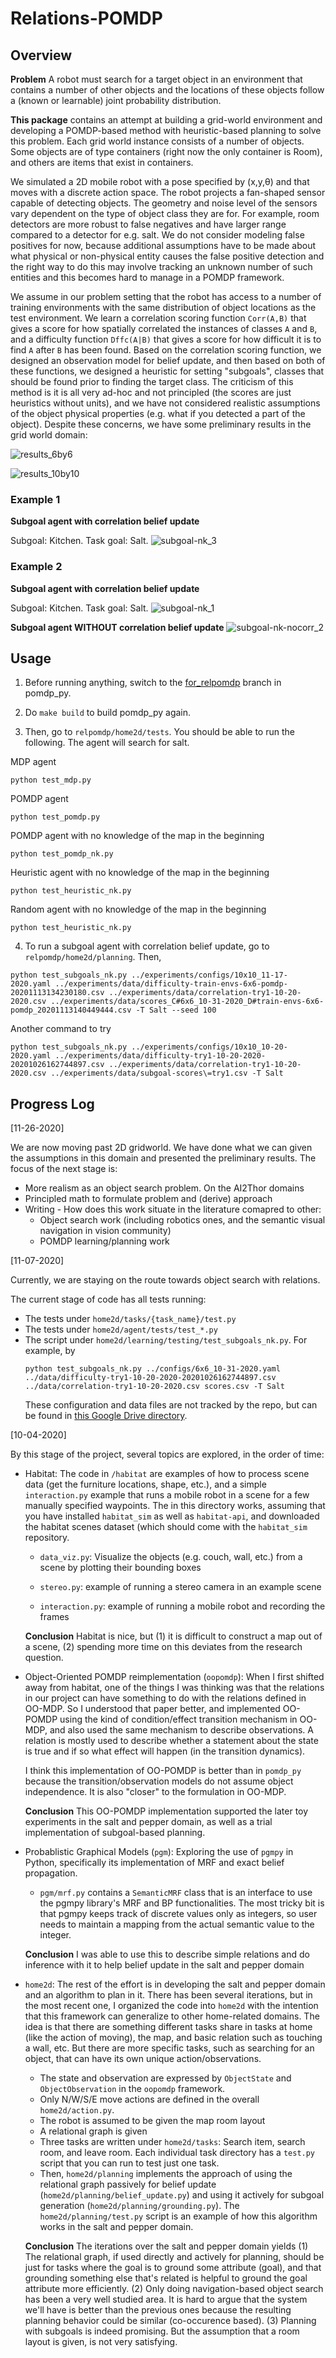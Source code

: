 # Relations-POMDP


## Overview

**Problem** A robot must search for a target object in an environment that contains a number of other objects and the locations of these objects follow a (known or learnable) joint probability distribution.

**This package** contains an attempt at building a grid-world environment and developing a POMDP-based method with heuristic-based planning to solve this problem. Each grid world instance consists of a number of objects. Some objects are of type containers (right now the only container is Room), and others are items that exist in containers.

We simulated a 2D mobile robot with a pose specified by (x,y,θ) and that moves with a discrete action space. The robot projects a fan-shaped sensor capable of detecting objects. The geometry and noise level of the sensors vary dependent on the type of object class they are for. For example, room detectors are more robust to false negatives and have larger range compared to a detector for e.g. salt. We do not consider modeling false positives for now, because additional assumptions have to be made about what physical or non-physical entity causes the false positive detection and the right way to do this may involve tracking an unknown number of such entities and this becomes hard to manage in a POMDP framework.

We assume in our problem setting that the robot has access to a number of training environments with the same distribution of object locations as the test environment. We learn a correlation scoring function `Corr(A,B)` that gives a score for how spatially correlated the instances of classes `A` and `B`, and a difficulty function `Dffc(A|B)` that gives a score for how difficult it is to find `A` after `B` has been found. Based on the correlation scoring function, we designed an observation model for belief update, and then based on both of these functions, we designed a heuristic for setting "subgoals", classes that should be found prior to finding the target class. The criticism of this method is it is all very ad-hoc and not principled (the scores are just heuristics without units), and we have not considered realistic assumptions of the object physical properties (e.g. what if you detected a part of the object). Despite these concerns, we have some preliminary results in the grid world domain:

![results_6by6](https://i.imgur.com/5Oxe4c8.png)

![results_10by10](https://i.imgur.com/pBHTXoa.png)


### Example 1
**Subgoal agent with correlation belief update**

Subgoal: Kitchen.
Task goal: Salt.
![subgoal-nk_3](https://i.imgur.com/9y5c0Kk.gif)

### Example 2
**Subgoal agent with correlation belief update**

Subgoal: Kitchen.
Task goal: Salt.
![subgoal-nk_1](https://i.imgur.com/IEuhJQj.gif)


**Subgoal agent WITHOUT correlation belief update**
![subgoal-nk-nocorr_2](https://i.imgur.com/A1JUTva.gif)

## Usage

1. Before running anything, switch to the [for_relpomdp](https://github.com/zkytony/pomdp-py/tree/for_relpomdp) branch in pomdp_py.

2. Do `make build` to build pomdp_py again.

3. Then, go to `relpomdp/home2d/tests`. You should be able to run the following. The agent will search for salt.

MDP agent
```
python test_mdp.py
```
POMDP agent
```
python test_pomdp.py
```
POMDP agent with no knowledge of the map in the beginning
```
python test_pomdp_nk.py
```
Heuristic agent with no knowledge of the map in the beginning
```
python test_heuristic_nk.py
```

Random agent with no knowledge of the map in the beginning
```
python test_heuristic_nk.py
```

4. To run a subgoal agent with correlation belief update, go to `relpomdp/home2d/planning`. Then,
```
python test_subgoals_nk.py ../experiments/configs/10x10_11-17-2020.yaml ../experiments/data/difficulty-train-envs-6x6-pomdp-20201113134230180.csv ../experiments/data/correlation-try1-10-20-2020.csv ../experiments/data/scores_C#6x6_10-31-2020_D#train-envs-6x6-pomdp_20201113140449444.csv -T Salt --seed 100
```
Another command to try
```
python test_subgoals_nk.py ../experiments/configs/10x10_10-20-2020.yaml ../experiments/data/difficulty-try1-10-20-2020-20201026162744897.csv ../experiments/data/correlation-try1-10-20-2020.csv ../experiments/data/subgoal-scores\=try1.csv -T Salt
```


## Progress Log

[11-26-2020]

We are now moving past 2D gridworld. We have done what we can given the assumptions in this domain and presented the preliminary results. The focus of the next stage is:

* More realism as an object search problem. On the AI2Thor domains
* Principled math to formulate problem and (derive) approach
* Writing - How does this work situate in the literature comapred to other:
   * Object search work (including robotics ones, and the semantic visual navigation in vision community)
   * POMDP learning/planning work

[11-07-2020]

Currently, we are staying on the route towards object search with relations.

The current stage of code has all tests running:

- The tests under `home2d/tasks/{task_name}/test.py`
- The tests under `home2d/agent/tests/test_*.py`
- The script under `home2d/learning/testing/test_subgoals_nk.py`. For example, by
  ```
  python test_subgoals_nk.py ../configs/6x6_10-31-2020.yaml ../data/difficulty-try1-10-20-2020-20201026162744897.csv ../data/correlation-try1-10-20-2020.csv scores.csv -T Salt
  ```
  These configuration and data files are not tracked by the repo, but can be found in [this Google Drive directory](https://drive.google.com/drive/u/1/folders/1-xTE3QVCt8MVjARoYobW-cI9HbsXfdtU).


[10-04-2020]

By this stage of the project, several topics are explored,
in the order of time:

- Habitat: The code in `/habitat` are examples of how to process scene data (get
  the furniture locations, shape, etc.), and a simple `interaction.py` example that
  runs a mobile robot in a scene for a few manually specified waypoints. The in
  this directory works, assuming that you have installed `habitat_sim` as well
  as `habitat-api`, and downloaded the habitat scenes dataset (which should
  come with the `habitat_sim` repository.

  - `data_viz.py`: Visualize the objects (e.g. couch, wall, etc.) from a scene
        by plotting their bounding boxes

  - `stereo.py`: example of running a stereo camera in an example scene

  - `interaction.py`: example of running a mobile robot and recording the frames


  **Conclusion** Habitat is nice, but (1) it is difficult to construct a map out of a scene,
      (2) spending more time on this deviates from the research question.

- Object-Oriented POMDP reimplementation (`oopomdp`): When I first shifted away from
  habitat, one of the things I was thinking was that the relations in our
  project can have something to do with the relations defined in OO-MDP. So I
  understood that paper better, and implemented OO-POMDP using the kind of
  condition/effect transition mechanism in OO-MDP, and also used the same
  mechanism to describe observations. A relation is mostly used to describe
  whether a statement about the state is true and if so what effect will happen
  (in the transition dynamics).

  I think this implementation of OO-POMDP is better than in `pomdp_py` because
  the transition/observation models do not assume object independence. It is also
  "closer" to the formulation in OO-MDP.

  **Conclusion** This OO-POMDP implementation supported the later toy experiments
  in the salt and pepper domain, as well as a trial implementation of subgoal-based
  planning.


- Probablistic Graphical Models (`pgm`): Exploring the use of `pgmpy` in Python,
  specifically its implementation of MRF and exact belief propagation.

  - `pgm/mrf.py` contains a `SemanticMRF` class that is an interface to use the
        pgmpy library's MRF and BP functionalities. The most tricky bit is that
        pgmpy keeps track of discrete values only as integers, so user needs to
        maintain a mapping from the actual semantic value to the integer.

  **Conclusion** I was able to use this to describe simple relations and do inference
  with it to help belief update in the salt and pepper domain

- `home2d`: The rest of the effort is in developing the salt and pepper domain and
  an algorithm to plan in it. There has been several iterations, but in the most
  recent one, I organized the code into `home2d` with the intention that this framework
  can generalize to other home-related domains. The idea is that there are something
  different tasks share in tasks at home (like the action of moving), the map, and
  basic relation such as touching a wall, etc. But there are more specific tasks, such
  as searching for an object, that can have its own unique action/observations.

  - The state and observation are expressed by `ObjectState` and `ObjectObservation`
        in the `oopomdp` framework.
  - Only N/W/S/E move actions are defined in the overall `home2d/action.py`.
  - The robot is assumed to be given the map room layout
  - A relational graph is given
  - Three tasks are written under `home2d/tasks`: Search item, search room, and leave room.
    Each individual task directory has a `test.py` script that you can run to test just one task.
  - Then, `home2d/planning` implements the approach of using the relational
    graph passively for belief update (`home2d/planning/belief_update.py`) and
    using it actively for subgoal generation (`home2d/planning/grounding.py`).
    The `home2d/planning/test.py` script is an example of how this algorithm
    works in the salt and pepper domain.

  **Conclusion** The iterations over the salt and pepper domain yields (1) The
  relational graph, if used directly and actively for planning, should be just
  for tasks where the goal is to ground some attribute (goal), and that grounding something
  else that's related is helpful to ground the goal attribute more efficiently.
  (2) Only doing navigation-based object search has been a very well studied area.
  It is hard to argue that the system we'll have is better than the previous ones
  because the resulting planning behavior could be similar (co-occurence based).
  (3) Planning with subgoals is indeed promising. But the assumption that a
  room layout is given, is not very satisfying.
